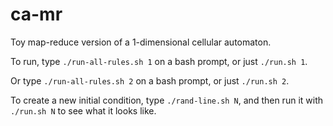 ca-mr
=====

Toy map-reduce version of a 1-dimensional cellular automaton.

To run, type `./run-all-rules.sh 1` on a bash prompt, or just `./run.sh 1`.

Or type `./run-all-rules.sh 2` on a bash prompt, or just `./run.sh 2`.

To create a new initial condition, type `./rand-line.sh N`, and then run it with `./run.sh N` to see what it looks like.
